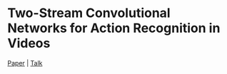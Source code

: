 # Two-Stream Convolutional Networks for Action Recognition in Videos

[Paper](https://arxiv.org/pdf/1406.2199.pdf) | [Talk](https://www.bilibili.com/video/BV1mq4y1x7RU?spm_id_from=333.999.0.0)
